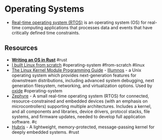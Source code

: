 # Operating Systems

- [Real-time operating system (RTOS)](https://en.wikipedia.org/wiki/Real-time_operating_system) is an operating system (OS) for real-time computing applications that processes data and events that have critically defined time constraints.

## Resources

- [**Writing an OS in Rust**](https://os.phil-opp.com/) #rust
- [I built Linux from scratch](https://thesloth.me/posts/5/) #operating-system #from-scratch #linux
- [The Linux Kernel Module Programming Guide](https://sysprog21.github.io/lkmpg/) - [Illumnos](https://www.illumos.org) - a Unix operating system which provides next-generation features for downstream distributions, including advanced system debugging, next generation filesystem, networking, and virtualization options. Used by [oxide](https://oxide.computer/) #operating-system
- [Zephyre](https://www.zephyrproject.org/) - A small real-time operating system (RTOS) for connected, resource-constrained and embedded devices (with an emphasis on microcontrollers) supporting multiple architectures. Includes a kernel, and all components and libraries, device drivers, protocol stacks, file systems, and firmware updates, needed to develop full application software. #c
- [Hubris](https://github.com/oxidecomputer/hubris) - A lightweight, memory-protected, message-passing kernel for deeply embedded systems. #rust
